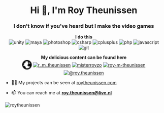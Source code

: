 <h1 align="center">Hi 👋, I'm Roy Theunissen</h1>
<h3 align="center">I don't know if you've heard but I make the video games</h3>

<p align="center">
<b>I do this</b><br />
<!-- Got the icons from here by the way: https://simpleicons.org -->
  <img src="https://simpleicons.org/icons/unity.svg" alt="unity" width="40" height="40"/> 
  <img src="https://simpleicons.org/icons/autodesk.svg" alt="maya" width="40" height="40"/> 
  <img src="https://simpleicons.org/icons/adobephotoshop.svg" alt="photoshop" width="40" height="40"/> 
  <img src="https://simpleicons.org/icons/csharp.svg" alt="csharp" width="40" height="40"/> 
  <img src="https://simpleicons.org/icons/cplusplus.svg" alt="cplusplus" width="40" height="40"/> 
  <img src="https://simpleicons.org/icons/php.svg" alt="php" width="40" height="40"/> 
  <img src="https://simpleicons.org/icons/javascript.svg" alt="javascript" width="40" height="40"/> 
  <img src="https://simpleicons.org/icons/git.svg" alt="git" width="40" height="40"/> 
</p>

<p align="center">
<b>My delicious content can be found here</b><br />
<a href="https://roytheunissen.com" target="blank"><img align="center" src="https://raw.githubusercontent.com/iconic/open-iconic/master/svg/globe.svg" alt="roytheunissen.com" height="30" width="30" /></a> 
<a href="https://www.youtube.com/c/r_m_theunissen" target="blank"><img align="center" src="https://cdn.jsdelivr.net/npm/simple-icons@3.0.1/icons/youtube.svg" alt="r_m_theunissen" height="30" width="30" /></a> 
<a href="https://twitter.com/misterroyzo" target="blank"><img align="center" src="https://cdn.jsdelivr.net/npm/simple-icons@3.0.1/icons/twitter.svg" alt="misterroyzo" height="30" width="30" /></a> 
<a href="https://linkedin.com/in/roy-m-theunissen" target="blank"><img align="center" src="https://cdn.jsdelivr.net/npm/simple-icons@3.0.1/icons/linkedin.svg" alt="roy-m-theunissen" height="30" width="30" /></a> 
<a href="https://medium.com/@roy.theunissen" target="blank"><img align="center" src="https://cdn.jsdelivr.net/npm/simple-icons@3.0.1/icons/medium.svg" alt="@roy.theunissen" height="30" width="30" /></a> 
</p>


- 👨‍💻 My projects can be seen at [roytheunissen.com](roytheunissen.com)

- 📫 You can reach me at **roy.theunissen@live.nl**


<p>&nbsp;<img align="center" src="https://github-readme-stats.vercel.app/api?username=roytheunissen&show_icons=true" alt="roytheunissen" /></p>

<!--
**RoyTheunissen/RoyTheunissen** is a ✨ _special_ ✨ repository because its `README.md` (this file) appears on your GitHub profile.

Here are some ideas to get you started:

- 🔭 I’m currently working on ...
- 🌱 I’m currently learning ...
- 👯 I’m looking to collaborate on ...
- 🤔 I’m looking for help with ...
- 💬 Ask me about ...
- 📫 How to reach me: ...
- 😄 Pronouns: ...
- ⚡ Fun fact: ...
-->
